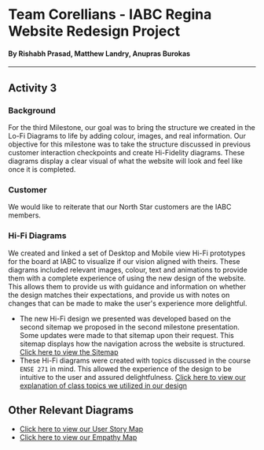 # Team Corellians - IABC Regina Website Redesign Project
#### By Rishabh Prasad, Matthew Landry, Anupras Burokas

***

## Activity 3

### Background

For the third Milestone, our goal was to bring the structure we created in the Lo-Fi Diagrams to life by adding colour, images, and real information. Our objective for this milestone was to take the structure discussed in previous customer interaction checkpoints and create Hi-Fidelity diagrams. These diagrams display a clear visual of what the website will look and feel like once it is completed.

### Customer

We would like to reiterate that our North Star customers are the IABC members.

### Hi-Fi Diagrams

We created and linked a set of Desktop and Mobile view Hi-Fi prototypes for the board at IABC to visualize if our vision aligned with theirs. These diagrams included relevant images, colour, text and animations to provide them with a complete experience of using the new design of the website. This allows them to provide us with guidance and information on whether the design matches their expectations, and provide us with notes on changes that can be made to make the user's experience more delightful.

+ The new Hi-Fi design we presented was developed based on the second sitemap we proposed in the second milestone presentation. Some updates were made to that sitemap upon their request. This sitemap displays how the navigation across the website is structured. [Click here to view the Sitemap](./)
+ These Hi-Fi diagrams were created with topics discussed in the course `ENSE 271` in mind. This allowed the experience of the design to be intuitive to the user and assured delightfulness. [Click here to view our explanation of class topics we utilized in our design](./)

## Other Relevant Diagrams

+ [Click here to view our User Story Map](https://github.com/rishabhprasad/Corellians/blob/main/Milestone%202/Updated%20User%20Diagrams/Updated%20User%20Stories%20Map%20-%20Corellians.pdf)
+ [Click here to view our Empathy Map](https://github.com/rishabhprasad/Corellians/blob/main/Milestone%202/Updated%20User%20Diagrams/Updated%20Empathy%20Map%20-%20Corellians.pdfs)
